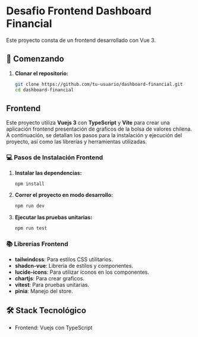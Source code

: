 # Desafio Frontend Dashboard Financial

Este proyecto consta de un frontend desarrollado con Vue 3.

## 🚀 Comenzando

1. **Clonar el repositorio:**
    ```sh
    git clone https://github.com/tu-usuario/dashboard-financial.git
    cd dashboard-financial
    ```

## Frontend

Este proyecto utiliza **Vuejs 3** con **TypeScript** y **Vite** para crear una aplicación frontend presentación de graficos de la bolsa de valores chilena. A continuación, se detallan los pasos para la instalación y ejecución del proyecto, así como las librerías y herramientas utilizadas.

### 💻 Pasos de Instalación Frontend

1. **Instalar las dependencias:**
    ```sh
    npm install
    ```

2. **Correr el proyecto en modo desarrollo:**
    ```sh
    npm run dev
    ```

3. **Ejecutar las pruebas unitarias:**
    ```sh
    npm run test
    ```

### 📚 Librerías Frontend

- **tailwindcss**: Para estilos CSS utilitarios.
- **shadcn-vue**: Libreria de estilos y componentes.
- **lucide-icons**: Para utilizar íconos en los componentes.
- **chartjs**: Para crear graficos.
- **vitest**: Para pruebas unitarias.
- **pinia**: Manejo del store.

## 🛠️ Stack Tecnológico

- Frontend: Vuejs con TypeScript